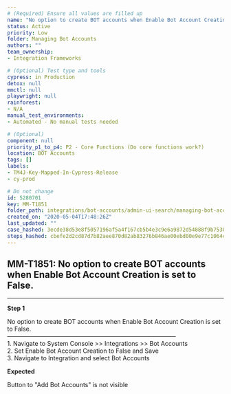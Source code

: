 ```yaml
---
# (Required) Ensure all values are filled up
name: "No option to create BOT accounts when Enable Bot Account Creation is set to False."
status: Active
priority: Low
folder: Managing Bot Accounts
authors: ""
team_ownership: 
- Integration Frameworks

# (Optional) Test type and tools
cypress: in Production
detox: null
mmctl: null
playwright: null
rainforest: 
- N/A
manual_test_environments: 
- Automated - No manual tests needed

# (Optional)
component: null
priority_p1_to_p4: P2 - Core Functions (Do core functions work?)
location: BOT Accounts
tags: []
labels: 
- TM4J-Key-Mapped-In-Cypress-Release
- cy-prod

# Do not change
id: 5280701
key: MM-T1851
folder_path: integrations/bot-accounts/admin-ui-search/managing-bot-accounts
created_on: "2020-05-04T17:48:26Z"
last_updated: ""
case_hashed: 3ecde38d53e8f5057196af5a4f167cb5b4e3c9e6a9872d54888f9b75382a72974c826ba220712b18f9e26d8fea3efd12
steps_hashed: cbefe2d2cd87d7b82aee870d82ab83276b846ae00ebd00e9e77c1064c9b1376280304dd55b2d4c4ef353f120cdb4acd3
---
```


## MM-T1851: No option to create BOT accounts when Enable Bot Account Creation is set to False.

---

**Step 1**

No option to create BOT accounts when Enable Bot Account Creation is set to False.\
————————————————————————————\
1\. Navigate to System Console >> Integrations >> Bot Accounts\
2\. Set Enable Bot Account Creation to False and Save\
3\. Navigate to Integration and select Bot Accounts

**Expected**

Button to "Add Bot Accounts" is not visible
